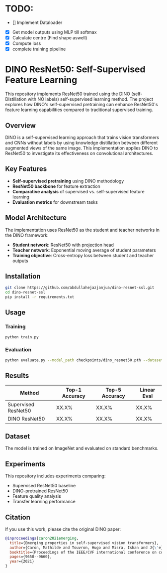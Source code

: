 # TODO:
- [] Implement Dataloader
- [x] Get model outputs using MLP till softmax
- [x] Calculate centre (Find shape aswell)
- [x] Compute loss
- [x] complete training pipeline 

# DINO ResNet50: Self-Supervised Feature Learning

This repository implements ResNet50 trained using the DINO (self-DIstillation with NO labels) self-supervised learning method. The project explores how DINO's self-supervised pretraining can enhance ResNet50's feature learning capabilities compared to traditional supervised training.

## Overview

DINO is a self-supervised learning approach that trains vision transformers and CNNs without labels by using knowledge distillation between different augmented views of the same image. This implementation applies DINO to ResNet50 to investigate its effectiveness on convolutional architectures.

## Key Features

- **Self-supervised pretraining** using DINO methodology
- **ResNet50 backbone** for feature extraction
- **Comparative analysis** of supervised vs. self-supervised feature learning
- **Evaluation metrics** for downstream tasks

## Model Architecture

The implementation uses ResNet50 as the student and teacher networks in the DINO framework:
- **Student network**: ResNet50 with projection head
- **Teacher network**: Exponential moving average of student parameters
- **Training objective**: Cross-entropy loss between student and teacher outputs

## Installation

```bash
git clone https://github.com/abdullahejazjanjua/dino-resnet-ssl.git
cd dino-resnet-ssl
pip install -r requirements.txt
```

## Usage

### Training
```bash
python train.py 
```

### Evaluation
```bash
python evaluate.py --model_path checkpoints/dino_resnet50.pth --dataset imagenet
```

## Results

| Method | Top-1 Accuracy | Top-5 Accuracy | Linear Eval |
|--------|---------------|---------------|-------------|
| Supervised ResNet50 | XX.X% | XX.X% | XX.X% |
| DINO ResNet50 | XX.X% | XX.X% | XX.X% |

## Dataset

The model is trained on ImageNet and evaluated on standard benchmarks.

## Experiments

This repository includes experiments comparing:
- Supervised ResNet50 baseline
- DINO-pretrained ResNet50
- Feature quality analysis
- Transfer learning performance

## Citation

If you use this work, please cite the original DINO paper:

```bibtex
@inproceedings{caron2021emerging,
  title={Emerging properties in self-supervised vision transformers},
  author={Caron, Mathilde and Touvron, Hugo and Misra, Ishan and J{\'e}gou, Herv{\'e} and Mairal, Julien and Bojanowski, Piotr and Joulin, Armand},
  booktitle={Proceedings of the IEEE/CVF international conference on computer vision},
  pages={9650--9660},
  year={2021}
}
```
